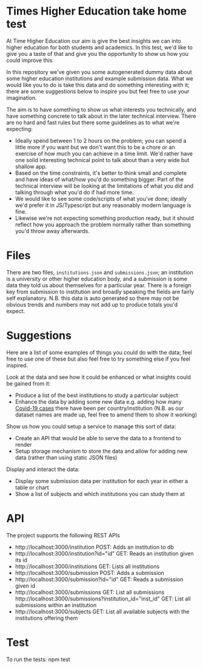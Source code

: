# Times Higher Education take home test

At Time Higher Education our aim is give the best insights we can into higher education for both students and academics. In this test, we'd like to give you a taste of that and give you the opportunity to show us how you could improve this

In this repository we've given you some autogenerated dummy data about some higher education institutions and example submission data. What we would like you to do is take this data and do something interesting with it; there are some suggestions below to inspire you but feel free to use your imagination.

The aim is to have something to show us what interests you technically, and have something concrete to talk about in the later technical interview. There are no hard and fast rules but there some guidelines as to what we're expecting:

- Ideally spend between 1 to 2 hours on the problem; you can spend a little more if you want but we don't want this to be a chore or an exercise of how much you can achieve in a time limit. We'd rather have one solid interesting technical point to talk about than a very wide but shallow app.
- Based on the time constraints, it's better to think small and complete and have ideas of what/how you'd do something bigger. Part of the technical interview will be looking at the limitations of what you did and talking through what you'd do if had more time.
- We would like to see some code/scripts of what you've done; ideally we'd prefer it in JS/Typescript but any reasonably modern language is fine.
- Likewise we're not expecting something production ready, but it should reflect how you approach the problem normally rather than something you'd throw away afterwards.

# Files

There are two files, `institutions.json` and `submissions.json`; an institution is a university or other higher education body, and a submission is some data they told us about themselves for a particular year. There is a foreign key from submission to institution and broadly speaking the fields are fairly self explanatory. N.B. this data is auto generated so there may not be obvious trends and numbers may not add up to produce totals you'd expect.

# Suggestions

Here are a list of some examples of things you could do with the data; feel free to use one of these but also feel free to try something else if you feel inspired.

Look at the data and see how it could be enhanced or what insights could be gained from it:

- Produce a list of the best institutions to study a particular subject
- Enhance the data by adding some new data e.g. adding how many [Covid-19 cases](https://github.com/nytimes/covid-19-data) there have been per country/institution (N.B. as our dataset names are made up, feel free to amend them to show it working)

Show us how you could setup a service to manage this sort of data:

- Create an API that would be able to serve the data to a frontend to render
- Setup storage mechanism to store the data and allow for adding new data (rather than using static JSON files)

Display and interact the data:

- Display some submission data per institution for each year in either a table or chart
- Show a list of subjects and which institutions you can study them at

# API

The project supports the following REST APIs

- http://localhost:3000/institution POST: Adds an institution to db
- http://localhost:3000/institution?id="id" GET: Reads an institution given its id
- http://localhost:3000/institutions GET: Lists all institutions
- http://localhost:3000/submission POST: Adds a submission
- http://localhost:3000/submission?id="id" GET: Reads a submission given id
- http://localhost:3000/submissions GET: List all submissions
  http://localhost:3000/submissions?institution_id="inst_id" GET: List all submissions within an institution
- http://localhost:3000/subjects GET: List all available subjects with the institutions offering them

# Test

To run the tests: npm test
